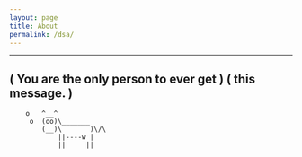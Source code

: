 ```yaml
---
layout: page
title: About
permalink: /dsa/
---
```


 _____________________________________
( You are the only person to ever get )
( this message.                       )
 -------------------------------------
        o   ^__^
         o  (oo)\_______
            (__)\       )\/\
                ||----w |
                ||     ||
